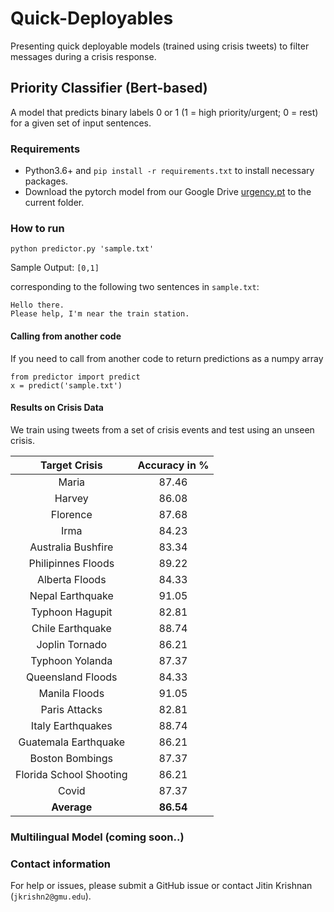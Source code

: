 # Quick-Deployables
Presenting quick deployable models (trained using crisis tweets) to filter messages during a crisis response.

## Priority Classifier (Bert-based)
A model that predicts binary labels 0 or 1 (1 = high priority/urgent; 0 = rest) for a given set of input sentences. 

### Requirements
- Python3.6+ and ```pip install -r requirements.txt``` to install necessary packages.
- Download the pytorch model from our Google Drive [urgency.pt]() to the current folder.

### How to run
```python predictor.py 'sample.txt'```

Sample Output: ```[0,1]```

corresponding to the following two sentences in ```sample.txt```:
```
Hello there.
Please help, I'm near the train station.
```

#### Calling from another code
If you need to call from another code to return predictions as a numpy array
```
from predictor import predict
x = predict('sample.txt')
```

#### Results on Crisis Data
We train using tweets from a set of crisis events and test using an unseen crisis.

| Target Crisis  | Accuracy in %  |
 :-: |  :-:
| Maria                   | 87.46 |
| Harvey                  | 86.08 |
| Florence                | 87.68 |
| Irma                    | 84.23 |
| Australia Bushfire      | 83.34 |
| Philipinnes Floods      | 89.22 |
| Alberta Floods          | 84.33 |
| Nepal Earthquake        | 91.05 |
| Typhoon Hagupit         | 82.81 |
| Chile Earthquake        | 88.74 |
| Joplin Tornado          | 86.21 |
| Typhoon Yolanda         | 87.37 |
| Queensland Floods       | 84.33 |
| Manila Floods           | 91.05 |
| Paris Attacks           | 82.81 |
| Italy Earthquakes       | 88.74 |
| Guatemala Earthquake    | 86.21 |
| Boston Bombings         | 87.37 |
| Florida School Shooting | 86.21 |
| Covid                   | 87.37 |
| **Average**		          | **86.54** |

### Multilingual Model (coming soon..)

### Contact information
For help or issues, please submit a GitHub issue or contact Jitin Krishnan (`jkrishn2@gmu.edu`).
